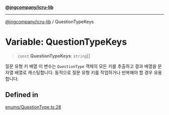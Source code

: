 [**@jngcompany/icru-lib**](../README.md)

***

[@jngcompany/icru-lib](../globals.md) / QuestionTypeKeys

# Variable: QuestionTypeKeys

> `const` **QuestionTypeKeys**: `string`[]

질문 유형 키 배열
이 변수는 `QuestionType` 객체의 모든 키를 추출하고 결과 배열을 문자열 배열로 캐스팅합니다.
동적으로 질문 유형 키를 작업하거나 반복해야 할 경우 유용합니다.

## Defined in

[enums/QuestionType.ts:28](https://github.com/jngcompany/icru-lib/blob/d5809ceca7cec295ab2df61cd05dc96c0f11bd66/src/enums/QuestionType.ts#L28)
